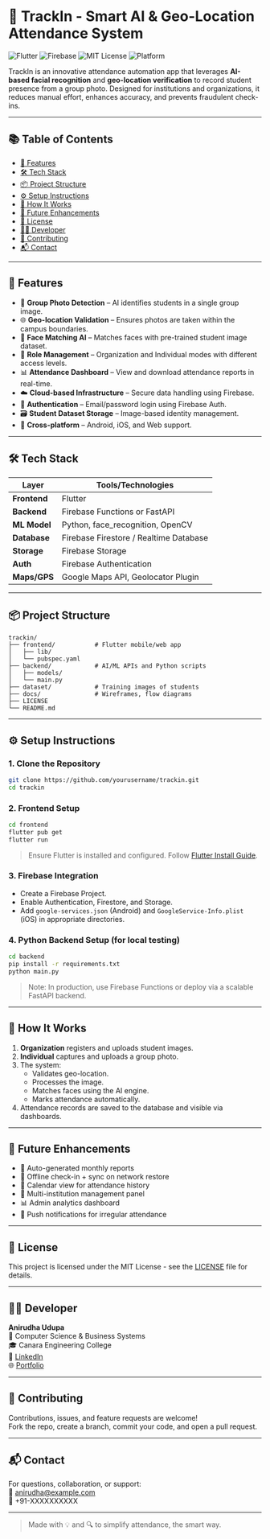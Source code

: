 # 📍 TrackIn - Smart AI & Geo-Location Attendance System

![Flutter](https://img.shields.io/badge/Built%20with-Flutter-blue?logo=flutter)
![Firebase](https://img.shields.io/badge/Backend-Firebase-orange?logo=firebase)
![MIT License](https://img.shields.io/badge/License-MIT-green)
![Platform](https://img.shields.io/badge/Platform-Android%20%7C%20iOS%20%7C%20Web-blue)

TrackIn is an innovative attendance automation app that leverages **AI-based facial recognition** and **geo-location verification** to record student presence from a group photo. Designed for institutions and organizations, it reduces manual effort, enhances accuracy, and prevents fraudulent check-ins.

---

## 📚 Table of Contents

- [🚀 Features](#-features)
- [🛠️ Tech Stack](#️-tech-stack)
- [📦 Project Structure](#-project-structure)
- [⚙️ Setup Instructions](#️-setup-instructions)
- [📸 How It Works](#-how-it-works)
- [🧠 Future Enhancements](#-future-enhancements)
- [📄 License](#-license)
- [👨‍💻 Developer](#-developer)
- [🤝 Contributing](#-contributing)
- [📬 Contact](#-contact)

---

## 🚀 Features

- 📸 **Group Photo Detection** – AI identifies students in a single group image.
- 🌐 **Geo-location Validation** – Ensures photos are taken within the campus boundaries.
- 🧠 **Face Matching AI** – Matches faces with pre-trained student image dataset.
- 👥 **Role Management** – Organization and Individual modes with different access levels.
- 📊 **Attendance Dashboard** – View and download attendance reports in real-time.
- ☁️ **Cloud-based Infrastructure** – Secure data handling using Firebase.
- 🔐 **Authentication** – Email/password login using Firebase Auth.
- 🗃️ **Student Dataset Storage** – Image-based identity management.
- 📲 **Cross-platform** – Android, iOS, and Web support.

---

## 🛠️ Tech Stack

| Layer         | Tools/Technologies                          |
|---------------|---------------------------------------------|
| **Frontend**  | Flutter                                     |
| **Backend**   | Firebase Functions or FastAPI               |
| **ML Model**  | Python, face_recognition, OpenCV            |
| **Database**  | Firebase Firestore / Realtime Database      |
| **Storage**   | Firebase Storage                            |
| **Auth**      | Firebase Authentication                     |
| **Maps/GPS**  | Google Maps API, Geolocator Plugin          |

---

## 📦 Project Structure

```
trackin/
├── frontend/           # Flutter mobile/web app
│   ├── lib/
│   └── pubspec.yaml
├── backend/            # AI/ML APIs and Python scripts
│   ├── models/
│   └── main.py
├── dataset/            # Training images of students
├── docs/               # Wireframes, flow diagrams
├── LICENSE
└── README.md
```

---

## ⚙️ Setup Instructions

### 1. Clone the Repository

```bash
git clone https://github.com/yourusername/trackin.git
cd trackin
```

### 2. Frontend Setup

```bash
cd frontend
flutter pub get
flutter run
```

> Ensure Flutter is installed and configured. Follow [Flutter Install Guide](https://docs.flutter.dev/get-started/install).

### 3. Firebase Integration

* Create a Firebase Project.
* Enable Authentication, Firestore, and Storage.
* Add `google-services.json` (Android) and `GoogleService-Info.plist` (iOS) in appropriate directories.

### 4. Python Backend Setup (for local testing)

```bash
cd backend
pip install -r requirements.txt
python main.py
```

> Note: In production, use Firebase Functions or deploy via a scalable FastAPI backend.

---

## 📸 How It Works

1. **Organization** registers and uploads student images.
2. **Individual** captures and uploads a group photo.
3. The system:
   * Validates geo-location.
   * Processes the image.
   * Matches faces using the AI engine.
   * Marks attendance automatically.
4. Attendance records are saved to the database and visible via dashboards.

---

## 🧠 Future Enhancements

* 🧾 Auto-generated monthly reports
* 🧭 Offline check-in + sync on network restore
* 📆 Calendar view for attendance history
* 🏫 Multi-institution management panel
* 📊 Admin analytics dashboard
* 📲 Push notifications for irregular attendance

---

## 📄 License

This project is licensed under the MIT License - see the [LICENSE](LICENSE) file for details.

---

## 👨‍💻 Developer

**Anirudha Udupa**  
📍 Computer Science & Business Systems  
🎓 Canara Engineering College  
🔗 [LinkedIn](https://linkedin.com/in/anirudhaudupa)  
🌐 [Portfolio](https://anirudha.dev)

---

## 🤝 Contributing

Contributions, issues, and feature requests are welcome!  
Fork the repo, create a branch, commit your code, and open a pull request.

---

## 📬 Contact

For questions, collaboration, or support:  
📧 [anirudha@example.com](mailto:anirudha@example.com)  
📱 +91-XXXXXXXXXX

---

> Made with 💡 and 🔍 to simplify attendance, the smart way.
